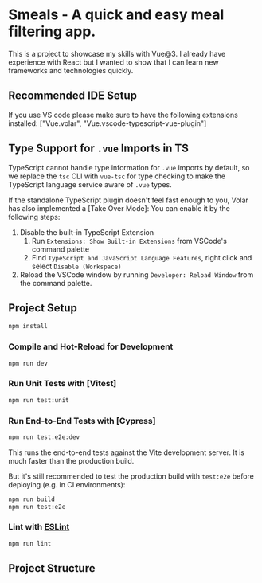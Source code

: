 # Smeals - A quick and easy meal filtering app.

This is a project to showcase my skills with Vue@3. I already have experience with React but I wanted to show that I can learn new frameworks and technologies quickly.

## Recommended IDE Setup

If you use VS code please make sure to have the following extensions installed:
["Vue.volar", "Vue.vscode-typescript-vue-plugin"]

## Type Support for `.vue` Imports in TS

TypeScript cannot handle type information for `.vue` imports by default, so we replace the `tsc` CLI with `vue-tsc` for type checking to make the TypeScript language service aware of `.vue` types.

If the standalone TypeScript plugin doesn't feel fast enough to you, Volar has also implemented a [Take Over Mode]: You can enable it by the following steps:

1. Disable the built-in TypeScript Extension
    1) Run `Extensions: Show Built-in Extensions` from VSCode's command palette
    2) Find `TypeScript and JavaScript Language Features`, right click and select `Disable (Workspace)`
2. Reload the VSCode window by running `Developer: Reload Window` from the command palette.

## Project Setup

```sh
npm install 
```

### Compile and Hot-Reload for Development

```sh
npm run dev
```


### Run Unit Tests with [Vitest]

```sh
npm run test:unit
```

### Run End-to-End Tests with [Cypress]

```sh
npm run test:e2e:dev
```

This runs the end-to-end tests against the Vite development server.
It is much faster than the production build.

But it's still recommended to test the production build with `test:e2e` before deploying (e.g. in CI environments):

```sh
npm run build
npm run test:e2e
```

### Lint with [ESLint](https://eslint.org/)

```sh
npm run lint
```

## Project Structure

